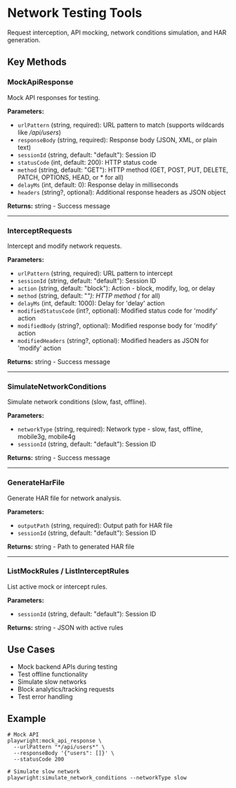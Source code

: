 # Network Testing Tools

Request interception, API mocking, network conditions simulation, and HAR generation.

## Key Methods

### MockApiResponse
Mock API responses for testing.

**Parameters:**
- `urlPattern` (string, required): URL pattern to match (supports wildcards like */api/users*)
- `responseBody` (string, required): Response body (JSON, XML, or plain text)
- `sessionId` (string, default: "default"): Session ID
- `statusCode` (int, default: 200): HTTP status code
- `method` (string, default: "GET"): HTTP method (GET, POST, PUT, DELETE, PATCH, OPTIONS, HEAD, or * for all)
- `delayMs` (int, default: 0): Response delay in milliseconds
- `headers` (string?, optional): Additional response headers as JSON object

**Returns:** string - Success message

---

### InterceptRequests
Intercept and modify network requests.

**Parameters:**
- `urlPattern` (string, required): URL pattern to intercept
- `sessionId` (string, default: "default"): Session ID
- `action` (string, default: "block"): Action - block, modify, log, or delay
- `method` (string, default: "*"): HTTP method (* for all)
- `delayMs` (int, default: 1000): Delay for 'delay' action
- `modifiedStatusCode` (int?, optional): Modified status code for 'modify' action
- `modifiedBody` (string?, optional): Modified response body for 'modify' action
- `modifiedHeaders` (string?, optional): Modified headers as JSON for 'modify' action

**Returns:** string - Success message

---

### SimulateNetworkConditions
Simulate network conditions (slow, fast, offline).

**Parameters:**
- `networkType` (string, required): Network type - slow, fast, offline, mobile3g, mobile4g
- `sessionId` (string, default: "default"): Session ID

**Returns:** string - Success message

---

### GenerateHarFile
Generate HAR file for network analysis.

**Parameters:**
- `outputPath` (string, required): Output path for HAR file
- `sessionId` (string, default: "default"): Session ID

**Returns:** string - Path to generated HAR file

---

### ListMockRules / ListInterceptRules
List active mock or intercept rules.

**Parameters:**
- `sessionId` (string, default: "default"): Session ID

**Returns:** string - JSON with active rules

## Use Cases

- Mock backend APIs during testing
- Test offline functionality
- Simulate slow networks
- Block analytics/tracking requests
- Test error handling

## Example

```
# Mock API
playwright:mock_api_response \
  --urlPattern "*/api/users*" \
  --responseBody '{"users": []}' \
  --statusCode 200

# Simulate slow network
playwright:simulate_network_conditions --networkType slow
```

